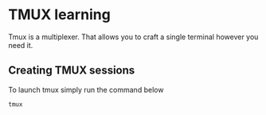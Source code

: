 # TMUX learning
Tmux is a multiplexer. That allows you to craft a single terminal however you need it.

## Creating TMUX sessions
To launch tmux simply run the command below
```bash
tmux
```

